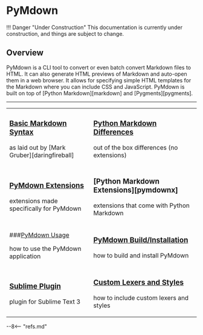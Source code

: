 # PyMdown

!!! Danger "Under Construction"
    This documentation is currently under construction, and things are subject to change.

## Overview
PyMdown is a CLI tool to convert or even batch convert Markdown files to HTML.  It can also generate HTML previews of Markdown and auto-open them in a web browser. It allows for specifying simple HTML templates for the Markdown where you can include CSS and JavaScript.  PyMdown is built on top of [Python Markdown][markdown] and [Pygments][pygments].

---

<table markdown="1" class="doctable">
<tbody markdown="1">
<tr markdown="1">
<td markdown="1">

### [Basic Markdown Syntax](user-guide/markdown-syntax.md)

as laid out by [Mark Gruber][daringfireball]
</td>
<td markdown="1">

### [Python Markdown Differences](https://pythonhosted.org/Markdown/#differences)

out of the box differences (no extensions)
</td>
</tr>
<tr markdown="1">
<td markdown="1">

### [PyMdown Extensions](http://facelessuser.github.io/pymdown-extensions)

extensions made specifically for PyMdown
</td>
<td markdown="1">

### [Python Markdown Extensions][pymdownx]

extensions that come with Python Markdown
</td>
</tr>
<tr markdown="1">
<td markdown="1">

###[PyMdown Usage](user-guide/general-usage.md)

how to use the PyMdown application
</td>
<td markdown="1">

### [PyMdown Build/Installation](user-guide/installation.md)

how to build and install PyMdown
</td>
</tr>
<tr markdown="1">
<td markdown="1">

### [Sublime Plugin](https://github.com/facelessuser/sublime-pymdown)

plugin for Sublime Text 3
</td>
<td markdown="1">

### [Custom Lexers and Styles](user-guide/pygments-customization.md)

how to include custom lexers and styles
</td>
</tr>
</tbody>
</table>

--8<-- "refs.md"

